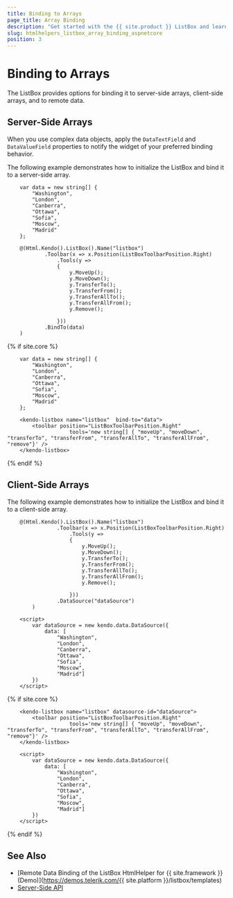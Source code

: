 ```yaml
---
title: Binding to Arrays
page_title: Array Binding
description: "Get started with the {{ site.product }} ListBox and learn how to bind the ListBox to client-side or server-side array."
slug: htmlhelpers_listbox_array_binding_aspnetcore
position: 3
---
```


# Binding to Arrays

The ListBox provides options for binding it to server-side arrays, client-side arrays, and to remote data. 

## Server-Side Arrays

When you use complex data objects, apply the `DataTextField` and `DataValueField` properties to notify the widget of your preferred binding behavior.

The following example demonstrates how to initialize the ListBox and bind it to a server-side array.

```HtmlHelper
    var data = new string[] {
        "Washington",
        "London",
        "Canberra",
        "Ottawa",
        "Sofia",
        "Moscow",
        "Madrid"
    };

    @(Html.Kendo().ListBox().Name("listbox")
            .Toolbar(x => x.Position(ListBoxToolbarPosition.Right)
                .Tools(y =>
                {
                    y.MoveUp();
                    y.MoveDown();
                    y.TransferTo();
                    y.TransferFrom();
                    y.TransferAllTo();
                    y.TransferAllFrom();
                    y.Remove();

                }))
            .BindTo(data)
    )
```
{% if site.core %}
```TagHelper
    var data = new string[] {
        "Washington",
        "London",
        "Canberra",
        "Ottawa",
        "Sofia",
        "Moscow",
        "Madrid"
    };

    <kendo-listbox name="listbox"  bind-to="data">
        <toolbar position="ListBoxToolbarPosition.Right"
                    tools='new string[] { "moveUp", "moveDown", "transferTo", "transferFrom", "transferAllTo", "transferAllFrom", "remove"}' />
    </kendo-listbox>
````
{% endif %}

## Client-Side Arrays

The following example demonstrates how to initialize the ListBox and bind it to a client-side array.

```HtmlHelper
    @(Html.Kendo().ListBox().Name("listbox")
                .Toolbar(x => x.Position(ListBoxToolbarPosition.Right)
                    .Tools(y =>
                    {
                        y.MoveUp();
                        y.MoveDown();
                        y.TransferTo();
                        y.TransferFrom();
                        y.TransferAllTo();
                        y.TransferAllFrom();
                        y.Remove();

                    }))
                .DataSource("dataSource")
        )

    <script>
        var dataSource = new kendo.data.DataSource({
            data: [
                "Washington",
                "London",
                "Canberra",
                "Ottawa",
                "Sofia",
                "Moscow",
                "Madrid"]
        })
    </script>
```
{% if site.core %}
```TagHelper
    <kendo-listbox name="listbox" datasource-id="dataSource">
        <toolbar position="ListBoxToolbarPosition.Right"
                    tools='new string[] { "moveUp", "moveDown", "transferTo", "transferFrom", "transferAllTo", "transferAllFrom", "remove"}' />
    </kendo-listbox>

    <script>
        var dataSource = new kendo.data.DataSource({
            data: [
                "Washington",
                "London",
                "Canberra",
                "Ottawa",
                "Sofia",
                "Moscow",
                "Madrid"]
        })
    </script>
````
{% endif %}

## See Also

* [Remote Data Binding of the ListBox HtmlHelper for {{ site.framework }} (Demo)](https://demos.telerik.com/{{ site.platform }}/listbox/templates)
* [Server-Side API](/api/listbox)

